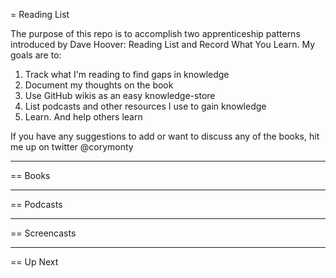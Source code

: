 = Reading List

The purpose of this repo is to accomplish two apprenticeship patterns introduced by Dave Hoover: Reading List and Record What You Learn. My goals are to:

1. Track what I'm reading to find gaps in knowledge
2. Document my thoughts on the book
3. Use GitHub wikis as an easy knowledge-store
4. List podcasts and other resources I use to gain knowledge
5. Learn. And help others learn

If you have any suggestions to add or want to discuss any of the books, hit me up on twitter @corymonty

***

== Books

***

== Podcasts

***

== Screencasts

***

== Up Next
